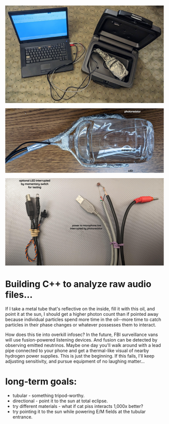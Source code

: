 <!--
Portable neutrino detector.
-->



<p align="center">
  <img src="https://github.com/compromise-evident/LeptonKit/blob/main/Other/Ready-to-detect.jpg">
</p>

<p align="center">
  <img src="https://github.com/compromise-evident/LeptonKit/blob/main/Other/Mineral-oil.jpg">
</p>

<p align="center">
  <img src="https://github.com/compromise-evident/LeptonKit/blob/main/Other/Wiring.jpg">
</p>

# Building C++ to analyze raw audio files...

If I take a metal tube that's reflective on the inside, fill it with this oil, and point it at the sun, I should get a higher photon count than if pointed away because individual particles spend more time in the oil--more time to catch particles in their phase changes or whatever possesses them to interact.

How does this tie into overkill infosec? In the future, FBI surveillance vans will use fusion-powered listening devices. And fusion can be detected by observing emitted neutrinos. Maybe one day you'll walk around with a lead pipe connected to your phone and get a thermal-like visual of nearby hydrogen power supplies. This is just the beginning. If this fails, I'll keep adjusting sensitivity, and pursue equipment of no laughing matter...

# long-term goals:

* tubular - something tripod-worthy.
* directional - point it to the sun at total eclipse.
* try different materials - what if cat piss interacts 1,000x better?
* try pointing it to the sun while powering E/M fields at the tubular entrance.

